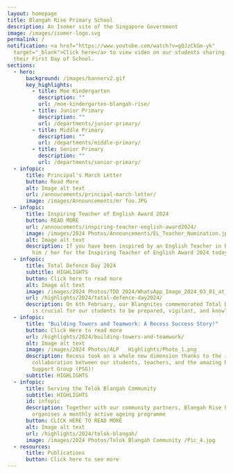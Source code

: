 ```yaml
---
layout: homepage
title: Blangah Rise Primary School
description: An Isomer site of the Singapore Government
image: /images/isomer-logo.svg
permalink: /
notification: <a href="https://www.youtube.com/watch?v=gQJzCkGm-yk"
  target="_blank">Click here</a> to view video on our students sharing about
  their First Day of School.
sections:
  - hero:
      background: /images/bannerv2.gif
      key_highlights:
        - title: Moe Kindergarten
          description: ""
          url: /moe-kindergarten-blangah-rise/
        - title: Junior Primary
          description: ""
          url: /departments/junior-primary/
        - title: Middle Primary
          description: ""
          url: /departments/middle-primary/
        - title: Senior Primary
          description: ""
          url: /departments/senior-primary/
  - infopic:
      title: Principal's March Letter
      button: Read More
      alt: Image alt text
      url: /annoucements/principal-march-letter/
      image: /images/Announcements/mr foo.JPG
  - infopic:
      title: Inspiring Teacher of English Award 2024
      button: READ MORE
      url: /annoucements/inspiring-teacher-english-award2024/
      image: /images/2024 Photos/Announcements/EL_Teacher_Nomination.jpg
      alt: Image alt text
      description: If you have been inspired by an English Teacher in BRPS, nominate
        him / her for the Inspiring Teacher of English Award 2024 today.
  - infopic:
      title: Total Defence Day 2024
      subtitle: HIGHLIGHTS
      button: Click here to read more
      alt: Image alt text
      image: /images/2024 Photos/TDD 2024/WhatsApp_Image_2024_03_01_at_10_53_28.jpg
      url: /highlights/2024/total-defence-day2024/
      description: On 6th February, our Blangnites commemorated Total Defence Day. It
        is crucial for our students to be prepared, vigilant, and knowledgeable
  - infopic:
      title: "Building Towers and Teamwork: A Recess Success Story!"
      button: Click Here to read more
      url: /highlights/2024/building-towers-and-teamwork/
      alt: Image alt text
      image: /images/2024 Photos/ALP   Highlights/Photo_1.png
      description: Recess took on a whole new dimension thanks to the incredible
        collaboration between our students, teachers, and the amazing Parent
        Support Group (PSG)!
      subtitle: HIGHLIGHTS
  - infopic:
      title: Serving the Telok Blangah Community
      subtitle: HIGHLIGHTS
      id: infopic
      description: Together with our community partners, Blangah Rise Primary School
        organises a monthly active ageing programme
      button: CLICK HERE TO READ MORE
      alt: Image alt text
      url: /highlights/2024/telok-blangah/
      image: /images/2024 Photos/Telok Blangah Community /Pic_4.jpg
  - resources:
      title: Publications
      button: Click here to see more
---
```

